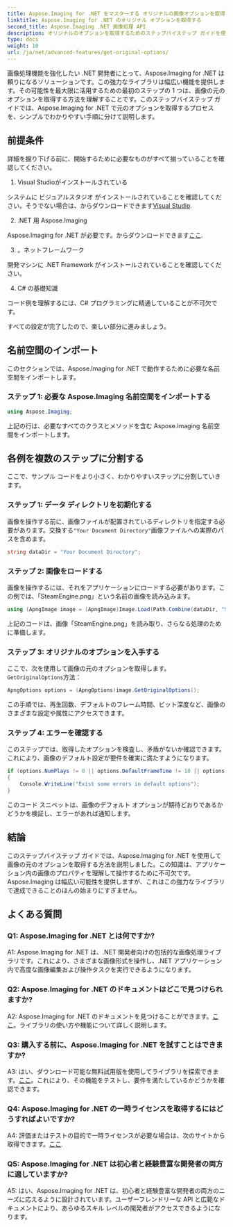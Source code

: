 ```yaml
---
title: Aspose.Imaging for .NET をマスターする オリジナルの画像オプションを取得するためのガイド
linktitle: Aspose.Imaging for .NET のオリジナル オプションを取得する
second_title: Aspose.Imaging .NET 画像処理 API
description: オリジナルのオプションを取得するためのステップバイステップ ガイドを使用して、Aspose.Imaging for .NET の可能性を最大限に引き出します。 .NET アプリケーションで画像を簡単に操作する方法を学びます。
type: docs
weight: 10
url: /ja/net/advanced-features/get-original-options/
---
```

画像処理機能を強化したい .NET 開発者にとって、Aspose.Imaging for .NET は頼りになるソリューションです。この強力なライブラリは幅広い機能を提供します。その可能性を最大限に活用するための最初のステップの 1 つは、画像の元のオプションを取得する方法を理解することです。このステップバイステップ ガイドでは、Aspose.Imaging for .NET で元のオプションを取得するプロセスを、シンプルでわかりやすい手順に分けて説明します。

## 前提条件

詳細を掘り下げる前に、開始するために必要なものがすべて揃っていることを確認してください。

1. Visual Studioがインストールされている

システムに ビジュアルスタジオ がインストールされていることを確認してください。そうでない場合は、からダウンロードできます[Visual Studio](https://visualstudio.microsoft.com/).

2. .NET 用 Aspose.Imaging

Aspose.Imaging for .NET が必要です。からダウンロードできます[ここ](https://releases.aspose.com/imaging/net/).

3. 。ネットフレームワーク

開発マシンに .NET Framework がインストールされていることを確認してください。

4. C# の基礎知識

コード例を理解するには、C# プログラミングに精通していることが不可欠です。

すべての設定が完了したので、楽しい部分に進みましょう。

## 名前空間のインポート

このセクションでは、Aspose.Imaging for .NET で動作するために必要な名前空間をインポートします。

### ステップ 1: 必要な Aspose.Imaging 名前空間をインポートする

```csharp
using Aspose.Imaging;
```

上記の行は、必要なすべてのクラスとメソッドを含む Aspose.Imaging 名前空間をインポートします。

## 各例を複数のステップに分割する

ここで、サンプル コードをより小さく、わかりやすいステップに分割していきます。

### ステップ 1: データ ディレクトリを初期化する

画像を操作する前に、画像ファイルが配置されているディレクトリを指定する必要があります。交換する`"Your Document Directory"`画像ファイルへの実際のパスを含めます。

```csharp
string dataDir = "Your Document Directory";
```

### ステップ 2: 画像をロードする

画像を操作するには、それをアプリケーションにロードする必要があります。この例では、「SteamEngine.png」という名前の画像を読み込みます。

```csharp
using (ApngImage image = (ApngImage)Image.Load(Path.Combine(dataDir, "SteamEngine.png")))
```

上記のコードは、画像「SteamEngine.png」を読み取り、さらなる処理のために準備します。

### ステップ 3: オリジナルのオプションを入手する

ここで、次を使用して画像の元のオプションを取得します。`GetOriginalOptions`方法：

```csharp
ApngOptions options = (ApngOptions)image.GetOriginalOptions();
```

この手順では、再生回数、デフォルトのフレーム時間、ビット深度など、画像のさまざまな設定や属性にアクセスできます。

### ステップ 4: エラーを確認する

このステップでは、取得したオプションを検査し、矛盾がないか確認できます。これにより、画像のデフォルト設定が要件を確実に満たすようになります。

```csharp
if (options.NumPlays != 0 || options.DefaultFrameTime != 10 || options.BitDepth != 8)
{
    Console.WriteLine("Exist some errors in default options");
}
```

このコード スニペットは、画像のデフォルト オプションが期待どおりであるかどうかを検証し、エラーがあれば通知します。

## 結論

このステップバイステップ ガイドでは、Aspose.Imaging for .NET を使用して画像の元のオプションを取得する方法を説明しました。この知識は、アプリケーション内の画像のプロパティを理解して操作するために不可欠です。 Aspose.Imaging は幅広い可能性を提供しますが、これはこの強力なライブラリで達成できることのほんの始まりにすぎません。

## よくある質問

### Q1: Aspose.Imaging for .NET とは何ですか?

A1: Aspose.Imaging for .NET は、.NET 開発者向けの包括的な画像処理ライブラリです。これにより、さまざまな画像形式を操作し、.NET アプリケーション内で高度な画像編集および操作タスクを実行できるようになります。

### Q2: Aspose.Imaging for .NET のドキュメントはどこで見つけられますか?

 A2: Aspose.Imaging for .NET のドキュメントを見つけることができます。[ここ](https://reference.aspose.com/imaging/net/)。ライブラリの使い方や機能について詳しく説明します。

### Q3: 購入する前に、Aspose.Imaging for .NET を試すことはできますか?

 A3: はい、ダウンロード可能な無料試用版を使用してライブラリを探索できます。[ここ](https://releases.aspose.com/)。これにより、その機能をテストし、要件を満たしているかどうかを確認できます。

### Q4: Aspose.Imaging for .NET の一時ライセンスを取得するにはどうすればよいですか?

 A4: 評価またはテストの目的で一時ライセンスが必要な場合は、次のサイトから取得できます。[ここ](https://purchase.aspose.com/temporary-license/).

### Q5: Aspose.Imaging for .NET は初心者と経験豊富な開発者の両方に適していますか?

A5: はい、Aspose.Imaging for .NET は、初心者と経験豊富な開発者の両方のニーズに応えるように設計されています。ユーザーフレンドリーな API と広範なドキュメントにより、あらゆるスキル レベルの開発者がアクセスできるようになります。